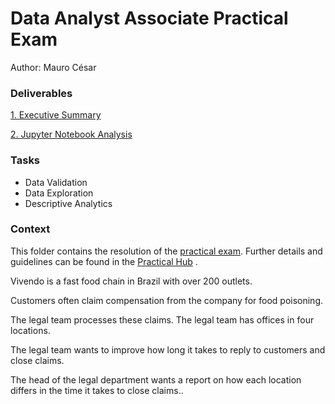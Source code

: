 # Data Analyst Associate Practical Exam
Author: Mauro César

### Deliverables
[1. Executive Summary](https://github.com/mauro-cesar-bh/data-analysis/blob/main/Food-Claim-Process/Executive-Summary/Executive-Summary-Notebook.ipynb)

[2. Jupyter Notebook Analysis](https://github.com/mauro-cesar-bh/data-analysis/blob/main/Food-Claim-Process/Food-Claim-Process-Analysis.ipynb)

### Tasks
- Data Validation
- Data Exploration
- Descriptive Analytics
  

### Context
This folder contains the resolution of the [practical exam](https://s3.amazonaws.com/talent-assets.datacamp.com/Practical+-+DAA+-+Food+Claims+-+2212.pdf). 
Further details and guidelines can be found in the [Practical Hub](https://app.datacamp.com/certification/resource-center/practical-hub)
. 

Vivendo is a fast food chain in Brazil with over 200 outlets.

Customers often claim compensation from the company for food poisoning.

The legal team processes these claims. The legal team has offices in four locations.

The legal team wants to improve how long it takes to reply to customers and close claims.

The head of the legal department wants a report on how each location differs in the time it
takes to close claims..


